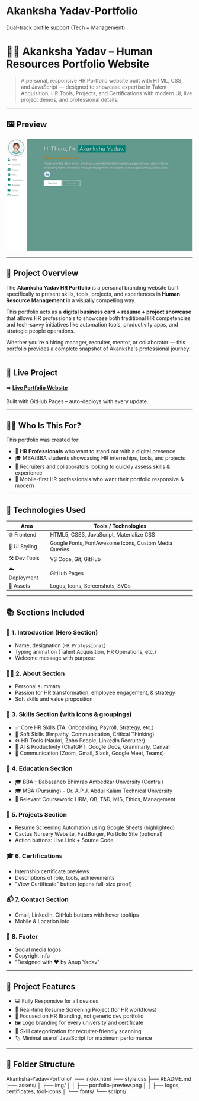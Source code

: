# Akanksha Yadav-Portfolio
Dual-track profile support (Tech + Management)
# 👩‍💼 Akanksha Yadav – Human Resources Portfolio Website

> A personal, responsive HR Portfolio website built with HTML, CSS, and JavaScript — designed to showcase expertise in Talent Acquisition, HR Tools, Projects, and Certifications with modern UI, live project demos, and professional details.

---

## 🖼️ Preview

![Akanksha Yadav Portfolio Preview](examples/preview.png)

---

## 📌 Project Overview

The **Akanksha Yadav HR Portfolio** is a personal branding website built specifically to present skills, tools, projects, and experiences in **Human Resource Management** in a visually compelling way.

This portfolio acts as a **digital business card + resume + project showcase** that allows HR professionals to showcase both traditional HR competencies and tech-savvy initiatives like automation tools, productivity apps, and strategic people operations.

Whether you're a hiring manager, recruiter, mentor, or collaborator — this portfolio provides a complete snapshot of Akanksha's professional journey.

---

## 🚀 Live Project

➡️ [**Live Portfolio Website**](https://code-archer-tech.github.io/Akanksha-Yadav-Portfolio/)

Built with GitHub Pages – auto-deploys with every update.

---

## 👩‍💼 Who Is This For?

This portfolio was created for:

- 💼 **HR Professionals** who want to stand out with a digital presence
- 🎓 MBA/BBA students showcasing HR internships, tools, and projects
- 🤝 Recruiters and collaborators looking to quickly assess skills & experience
- 📲 Mobile-first HR professionals who want their portfolio responsive & modern

---

## 🔧 Technologies Used

| Area           | Tools / Technologies                                         |
|----------------|--------------------------------------------------------------|
| 🌐 Frontend     | HTML5, CSS3, JavaScript, Materialize CSS                    |
| 🎨 UI Styling   | Google Fonts, FontAwesome Icons, Custom Media Queries       |
| 🛠️ Dev Tools    | VS Code, Git, GitHub                                         |
| ☁️ Deployment   | GitHub Pages                                                 |
| 📁 Assets       | Logos, Icons, Screenshots, SVGs                             |

---

## 📚 Sections Included

### 📌 1. Introduction (Hero Section)
- Name, designation (`HR Professional`)
- Typing animation (Talent Acquisition, HR Operations, etc.)
- Welcome message with purpose

### 👩‍💼 2. About Section
- Personal summary
- Passion for HR transformation, employee engagement, & strategy
- Soft skills and value proposition

### 🧰 3. Skills Section (with icons & groupings)
- ✅ Core HR Skills (TA, Onboarding, Payroll, Strategy, etc.)
- 💬 Soft Skills (Empathy, Communication, Critical Thinking)
- ⚙️ HR Tools (Naukri, Zoho People, LinkedIn Recruiter)
- 🤖 AI & Productivity (ChatGPT, Google Docs, Grammarly, Canva)
- 💬 Communication (Zoom, Gmail, Slack, Google Meet, Teams)

### 📜 4. Education Section
- 🎓 BBA – Babasaheb Bhimrao Ambedkar University (Central)
- 🎓 MBA (Pursuing) – Dr. A.P.J. Abdul Kalam Technical University
- 🎯 Relevant Coursework: HRM, OB, T&D, MIS, Ethics, Management

### 🧾 5. Projects Section
- Resume Screening Automation using Google Sheets (highlighted)
- Cactus Nursery Website, FastBurger, Portfolio Site (optional)
- Action buttons: Live Link + Source Code

### 🎓 6. Certifications
- Internship certificate previews
- Descriptions of role, tools, achievements
- "View Certificate" button (opens full-size proof)

### 📬 7. Contact Section
- Gmail, LinkedIn, GitHub buttons with hover tooltips
- Mobile & Location info

### 👣 8. Footer
- Social media logos
- Copyright info
- "Designed with ❤️ by Anup Yadav"

---

## 🧪 Project Features

- 💻 Fully Responsive for all devices
- 📑 Real-time Resume Screening Project (for HR workflows)
- 🎯 Focused on HR Branding, not generic dev portfolio
- 🖼️ Logo branding for every university and certificate
- 🧠 Skill categorization for recruiter-friendly scanning
- 🏷️ Minimal use of JavaScript for maximum performance

---

## 📂 Folder Structure
Akanksha-Yadav-Portfolio/
├── index.html
├── style.css
├── README.md
├── assets/
│ ├── img/
│ │ ├── portfolio-preview.png
│ │ ├── logos, certificates, tool-icons
│ └── fonts/
└── scripts/
